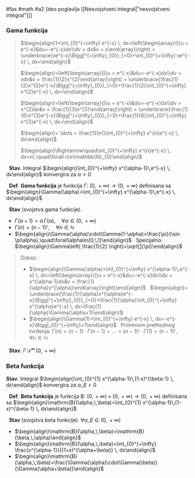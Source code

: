 #fax #math #a2 [deo poglavlja [[Nesvojstveni integral|"nesvojstveni integral"]]]

### Gama funkcija
>$\begin{align}1=\int_{0}^{+\infty} e^{-x} \, dx=\left(\begin{array}{l}u = e^{-x}&du=-e^{-x}dx\\dv = dx&v = x\end{array}\right) = \underbrace{xe^{-x}\Bigg|^{+\infty}_{0}}_{=0}+\int_{0}^{+\infty} xe^{-x} \, dx=\end{align}$
>
>$\begin{align}=\left(\begin{array}{l}u = e^{-x}&du=-e^{-x}dx\\dv = xdx&v = \frac{1}{2}x^{2}\end{array}\right) = \underbrace{\frac{1}{2}x^{2}e^{-x}\Bigg|^{+\infty}_{0}}_{=0}+\frac{1}{2}\int_{0}^{+\infty} x^{2}e^{-x} \, dx=\end{align}$
>
>$\begin{align}=\left(\begin{array}{l}u = e^{-x}&du=-e^{-x}dx\\dv = x^{2}dx&v = \frac{1}{3}x^{3}\end{array}\right) = \underbrace{\frac{1}{6}x^{3}e^{-x}\Bigg|^{+\infty}_{0}}_{=0}+\frac{1}{6}\int_{0}^{+\infty} x^{3}e^{-x} \, dx=\end{align}$
>
>$\begin{align}= \dots = \frac{1}{n!}\int_{0}^{+\infty} x^{n}e^{-x} \, dx\end{align}$
>
>$\begin{align}\Rightarrow\quad\int_{0}^{+\infty} x^{n}e^{-x} \, dx=n!,\quad\forall n\in\mathbb{N}_{0}\end{align}$

$\:$
**Stav**. Integral $\begin{align}\int_{0}^{+\infty} x^{\alpha-1}\,e^{-x} \, dx\end{align}$ konvergira za $\alpha>0$

$\:$
**Def**. **Gama funkcija** je funkcija $\Gamma:\ (0,\,+\infty)\to(0,\,+\infty)$ definisana sa $\begin{align}\Gamma(\alpha)=\int_{0}^{+\infty} x^{\alpha-1}\,e^{-x} \, dx\end{align}$

$\:$
**Stav** (svojstva gama funkcije).
- $\Gamma(\alpha+1)=\alpha\,\Gamma(\alpha),\quad\forall\alpha\in(0,\,+\infty)$
$\:$
- $\Gamma(n)=(n-1)!\,,\quad\forall n\in\mathbb{N}$
$\:$
- $\begin{align}\Gamma(\alpha)\cdot\Gamma(1-\alpha)=\frac{\pi}{\sin \pi\alpha},\quad\forall\alpha\in(0,\,1)\end{align}$
$\:$
Specijalno: $\begin{align}\Gamma\left( \frac{1}{2} \right)=\sqrt[]{\pi}\end{align}$

> Dokaz: 
> - $\begin{align}\Gamma(\alpha)=\int_{0}^{+\infty} x^{\alpha-1}\,e^{-x} \, dx=\left(\begin{array}{l}u = e^{-x}&du=-e^{-x}dx\\dv = x^{\alpha-1}dx&v = \frac{1}{\alpha}x^{\alpha}\end{array}\right)\end{align}$
> $\:$
> $\begin{align}= \underbrace{\frac{1}{\alpha}x^{\alpha}e^{-x}\Bigg|^{+\infty}_{0}}_{=0}+\frac{1}{\alpha}\int_{0}^{+\infty} x^{\alpha}e^{-x} \, dx=\frac{1}{\alpha}\Gamma(\alpha+1)\end{align}$
> $\:$
> - $\begin{align}\Gamma(1)=\int_{0}^{+\infty} e^{-x} \, dx=-e^{-x}\Bigg|_{0}^{+\infty}=1\end{align}$
>   $\:$
>   Primenom prethodnog tvrđenja:
>   $\Gamma(n)=(n-1)\cdot\Gamma(n-1)=\dots=(n-1)!\cdot\Gamma(1)= (n-1)!\,,\quad\forall n\in\mathbb{N}$ 

$\:$
**Stav**. $\Gamma\,\mathcal{D}^{\infty}\,(0,\,+\infty)$
### Beta funkcija
**Stav**. Integral $\begin{align}\int_{0}^{1} x^{\alpha-1}\,(1-x)^{\beta-1} \, dx\end{align}$ konvergira za $\alpha,\,\beta>0$

$\:$
**Def**. **Beta funkcija** je funkcija $\mathrm{B}:\ (0,\,+\infty)\times(0,\,+\infty)\to(0,\,+\infty)$ definisana sa $\begin{align}\mathrm{B}(\alpha,\,\beta)=\int_{0}^{1} x^{\alpha-1}\,(1-x)^{\beta-1} \, dx\end{align}$

$\:$
**Stav** (svojstva beta funkcije). $\forall\alpha,\,\beta\in(0,\,+\infty)$
- $\begin{align}\mathrm{B}(\alpha,\,\beta)=\mathrm{B}(\beta,\,\alpha)\end{align}$
$\:$
- $\begin{align}\mathrm{B}(\alpha,\,\beta)=\int_{0}^{+\infty} \frac{x^{\alpha-1}}{(1+x)^{\alpha+\beta}} \, dx\end{align}$
$\:$
-  $\begin{align}\mathrm{B}(\alpha,\,\beta)=\frac{\Gamma(\alpha)\cdot\Gamma(\beta)}{\Gamma(\alpha+\beta)}\end{align}$